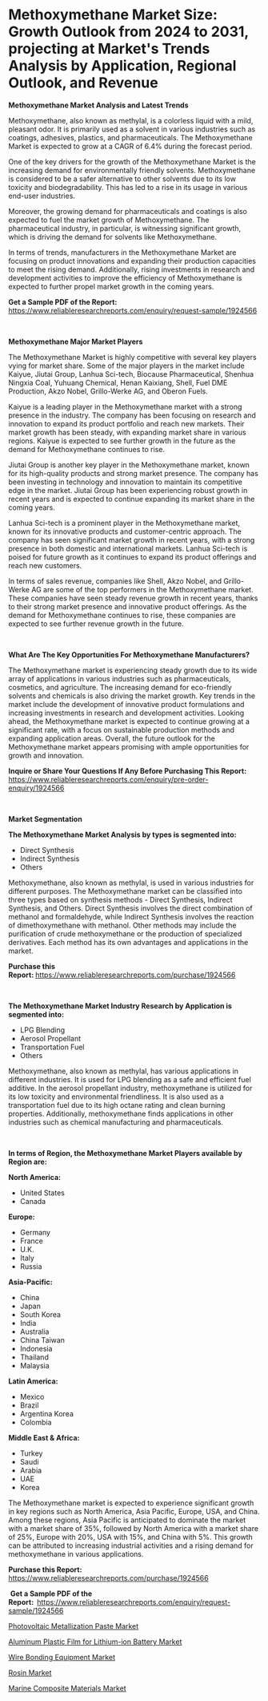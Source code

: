<p><h1>Methoxymethane Market Size: Growth Outlook from 2024 to 2031, projecting at Market's Trends Analysis by Application, Regional Outlook, and Revenue</h1></p><p><strong>Methoxymethane Market Analysis and Latest Trends</strong></p>
<p><p>Methoxymethane, also known as methylal, is a colorless liquid with a mild, pleasant odor. It is primarily used as a solvent in various industries such as coatings, adhesives, plastics, and pharmaceuticals. The Methoxymethane Market is expected to grow at a CAGR of 6.4% during the forecast period.</p><p>One of the key drivers for the growth of the Methoxymethane Market is the increasing demand for environmentally friendly solvents. Methoxymethane is considered to be a safer alternative to other solvents due to its low toxicity and biodegradability. This has led to a rise in its usage in various end-user industries.</p><p>Moreover, the growing demand for pharmaceuticals and coatings is also expected to fuel the market growth of Methoxymethane. The pharmaceutical industry, in particular, is witnessing significant growth, which is driving the demand for solvents like Methoxymethane.</p><p>In terms of trends, manufacturers in the Methoxymethane Market are focusing on product innovations and expanding their production capacities to meet the rising demand. Additionally, rising investments in research and development activities to improve the efficiency of Methoxymethane is expected to further propel market growth in the coming years.</p></p>
<p><strong>Get a Sample PDF of the Report:&nbsp;</strong> <a href="https://www.reliableresearchreports.com/enquiry/request-sample/1924566">https://www.reliableresearchreports.com/enquiry/request-sample/1924566</a></p>
<p>&nbsp;</p>
<p><strong>Methoxymethane Major Market Players</strong></p>
<p><p>The Methoxymethane Market is highly competitive with several key players vying for market share. Some of the major players in the market include Kaiyue, Jiutai Group, Lanhua Sci-tech, Biocause Pharmaceutical, Shenhua Ningxia Coal, Yuhuang Chemical, Henan Kaixiang, Shell, Fuel DME Production, Akzo Nobel, Grillo-Werke AG, and Oberon Fuels.</p><p>Kaiyue is a leading player in the Methoxymethane market with a strong presence in the industry. The company has been focusing on research and innovation to expand its product portfolio and reach new markets. Their market growth has been steady, with expanding market share in various regions. Kaiyue is expected to see further growth in the future as the demand for Methoxymethane continues to rise.</p><p>Jiutai Group is another key player in the Methoxymethane market, known for its high-quality products and strong market presence. The company has been investing in technology and innovation to maintain its competitive edge in the market. Jiutai Group has been experiencing robust growth in recent years and is expected to continue expanding its market share in the coming years.</p><p>Lanhua Sci-tech is a prominent player in the Methoxymethane market, known for its innovative products and customer-centric approach. The company has seen significant market growth in recent years, with a strong presence in both domestic and international markets. Lanhua Sci-tech is poised for future growth as it continues to expand its product offerings and reach new customers.</p><p>In terms of sales revenue, companies like Shell, Akzo Nobel, and Grillo-Werke AG are some of the top performers in the Methoxymethane market. These companies have seen steady revenue growth in recent years, thanks to their strong market presence and innovative product offerings. As the demand for Methoxymethane continues to rise, these companies are expected to see further revenue growth in the future.</p></p>
<p>&nbsp;</p>
<p><strong>What Are The Key Opportunities For Methoxymethane Manufacturers?</strong></p>
<p><p>The Methoxymethane market is experiencing steady growth due to its wide array of applications in various industries such as pharmaceuticals, cosmetics, and agriculture. The increasing demand for eco-friendly solvents and chemicals is also driving the market growth. Key trends in the market include the development of innovative product formulations and increasing investments in research and development activities. Looking ahead, the Methoxymethane market is expected to continue growing at a significant rate, with a focus on sustainable production methods and expanding application areas. Overall, the future outlook for the Methoxymethane market appears promising with ample opportunities for growth and innovation.</p></p>
<p><strong>Inquire or Share Your Questions If Any Before Purchasing This Report:</strong> <a href="https://www.reliableresearchreports.com/enquiry/pre-order-enquiry/1924566">https://www.reliableresearchreports.com/enquiry/pre-order-enquiry/1924566</a></p>
<p>&nbsp;</p>
<p><strong>Market Segmentation</strong></p>
<p><strong>The Methoxymethane Market Analysis by types is segmented into:</strong></p>
<p><ul><li>Direct Synthesis</li><li>Indirect Synthesis</li><li>Others</li></ul></p>
<p><p>Methoxymethane, also known as methylal, is used in various industries for different purposes. The Methoxymethane market can be classified into three types based on synthesis methods - Direct Synthesis, Indirect Synthesis, and Others. Direct Synthesis involves the direct combination of methanol and formaldehyde, while Indirect Synthesis involves the reaction of dimethoxymethane with methanol. Other methods may include the purification of crude methoxymethane or the production of specialized derivatives. Each method has its own advantages and applications in the market.</p></p>
<p><strong>Purchase this Report:&nbsp;</strong><a href="https://www.reliableresearchreports.com/purchase/1924566">https://www.reliableresearchreports.com/purchase/1924566</a></p>
<p>&nbsp;</p>
<p><strong>The Methoxymethane Market Industry Research by Application is segmented into:</strong></p>
<p><ul><li>LPG Blending</li><li>Aerosol Propellant</li><li>Transportation Fuel</li><li>Others</li></ul></p>
<p><p>Methoxymethane, also known as methylal, has various applications in different industries. It is used for LPG blending as a safe and efficient fuel additive. In the aerosol propellant industry, methoxymethane is utilized for its low toxicity and environmental friendliness. It is also used as a transportation fuel due to its high octane rating and clean burning properties. Additionally, methoxymethane finds applications in other industries such as chemical manufacturing and pharmaceuticals.</p></p>
<p>&nbsp;</p>
<p><strong>In terms of Region, the Methoxymethane Market Players available by Region are:</strong></p>
<p>
    <p> <strong> North America: </strong>
        <ul>
            <li>United States</li>
            <li>Canada</li>
        </ul>
        </p> 
    <p> <strong> Europe: </strong>
        <ul>
            <li>Germany</li>
            <li>France</li>
            <li>U.K.</li>
            <li>Italy</li>
            <li>Russia</li>
        </ul>
        </p> 
    <p> <strong> Asia-Pacific: </strong>
        <ul>
            <li>China</li>
            <li>Japan</li>
            <li>South Korea</li>
            <li>India</li>
            <li>Australia</li>
            <li>China Taiwan</li>
            <li>Indonesia</li>
            <li>Thailand</li>
            <li>Malaysia</li>
        </ul>
        </p> 
    <p> <strong> Latin America: </strong>
        <ul>
            <li>Mexico</li>
            <li>Brazil</li>
            <li>Argentina Korea</li>
            <li>Colombia</li>
        </ul>
        </p> 
    <p> <strong> Middle East & Africa: </strong>
        <ul>
            <li>Turkey</li>
            <li>Saudi</li>
            <li>Arabia</li>
            <li>UAE</li>
            <li>Korea</li>
        </ul>
    </p>
    </p>
<p><p>The Methoxymethane market is expected to experience significant growth in key regions such as North America, Asia Pacific, Europe, USA, and China. Among these regions, Asia Pacific is anticipated to dominate the market with a market share of 35%, followed by North America with a market share of 25%, Europe with 20%, USA with 15%, and China with 5%. This growth can be attributed to increasing industrial activities and a rising demand for methoxymethane in various applications.</p></p>
<p><strong>Purchase this Report: </strong><a href="https://www.reliableresearchreports.com/purchase/1924566">https://www.reliableresearchreports.com/purchase/1924566</a></p>
<p>&nbsp;<strong>Get a Sample PDF of the Report:&nbsp;&nbsp;</strong><a href="https://www.reliableresearchreports.com/enquiry/request-sample/1924566">https://www.reliableresearchreports.com/enquiry/request-sample/1924566</a></p>
<p><strong></strong></p>
<p><p><a href="https://woozy-pyroraptor-a1f.notion.site/Photovoltaic-Metallization-Paste-Market-Offer-Valuable-Insights-into-Market-Size-Market-Share-Mark-a4d2a51ff8c540bfaccdae9724506a4e">Photovoltaic Metallization Paste Market</a></p><p><a href="https://automatic-knee-4c7.notion.site/Aluminum-Plastic-Film-for-Lithium-ion-Battery-Market-A-Comprehensive-Report-of-its-Market-Share-G-03850eacbb504143a76a45e2df4020f8">Aluminum Plastic Film for Lithium-ion Battery Market</a></p><p><a href="https://github.com/bobicer/Market-Research-Report-List-2/blob/main/wire-bonding-equipment-market.md">Wire Bonding Equipment Market</a></p><p><a href="https://view.publitas.com/reportprime-1/rosin-market-size-focuses-on-market-dynamics-in-depth-analysis-and-future-projections-of-its-market-forecasted-for-period-from-2024-to-2031/">Rosin Market</a></p><p><a href="https://view.publitas.com/reportprime-1/marine-composite-materials-market-insights-market-players-and-forecast-till-2031/">Marine Composite Materials Market</a></p></p>